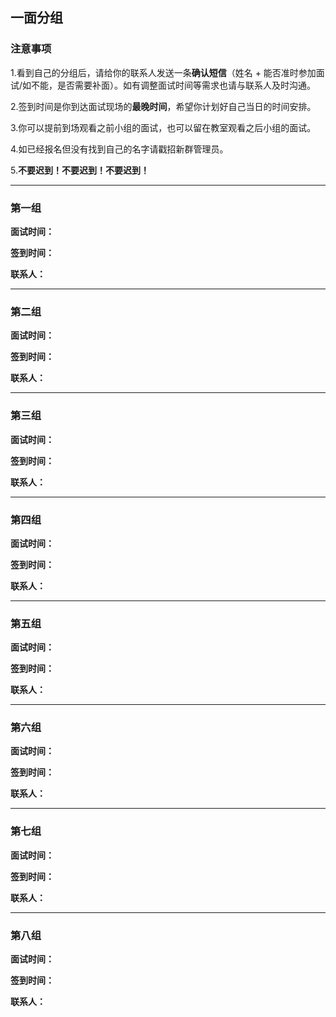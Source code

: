 ## 一面分组


### 注意事项
1.看到自己的分组后，请给你的联系人发送一条**确认短信**（姓名 + 能否准时参加面试/如不能，是否需要补面）。如有调整面试时间等需求也请与联系人及时沟通。

2.签到时间是你到达面试现场的**最晚时间**，希望你计划好自己当日的时间安排。

3.你可以提前到场观看之前小组的面试，也可以留在教室观看之后小组的面试。

4.如已经报名但没有找到自己的名字请戳招新群管理员。

5.**不要迟到！不要迟到！不要迟到！**




***


### 第一组

**面试时间：**

**签到时间：**

**联系人：**

***

### 第二组

**面试时间：**

**签到时间：**

**联系人：**

***

### 第三组

**面试时间：**

**签到时间：**

**联系人：**

***

### 第四组

**面试时间：**

**签到时间：**

**联系人：**

***

### 第五组

**面试时间：**

**签到时间：**

**联系人：**

***

### 第六组

**面试时间：**

**签到时间：**

**联系人：**

***

### 第七组

**面试时间：**

**签到时间：**

**联系人：**

***

### 第八组

**面试时间：**

**签到时间：**

**联系人：**
